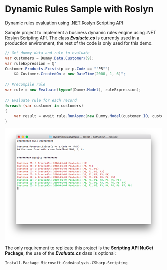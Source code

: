 # Dynamic Rules Sample with Roslyn

Dynamic rules evaluation using [.NET Roslyn Scripting API](https://github.com/dotnet/roslyn/wiki/Scripting-API-Samples)

Sample project to implement a business dynamic rules engine using .NET Roslyn Scripting API. The class **_Evaluate.cs_** is currently used in a production environment, the rest of the code is only used for this demo.

```csharp
// Get dummy data and rule to evaluate
var customers = Dummy.Data.Customers(9);
var ruleExpression = @"
Customer.Products.Exists(p => p.Code == ""P5"")
    && Customer.CreatedOn > new DateTime(2000, 1, 6)";

// Precompile rule
var rule = new Evaluate(typeof(Dummy.Model), ruleExpression);

// Evaluate rule for each record
foreach (var customer in customers)
{
    var result = await rule.RunAsync(new Dummy.Model(customer.ID, customer));
}
```

![](img/img1.png)

The only requirement to replicate this project is the **Scripting API NuGet Package**, the use of the **_Evaluate.cs_** class is optional:

```
Install-Package Microsoft.CodeAnalysis.CSharp.Scripting
```
